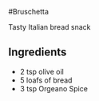 #Bruschetta

Tasty Italian bread snack

## Ingredients

* 2 tsp olive oil
* 5 loafs of bread
* 3 tsp Orgeano Spice
